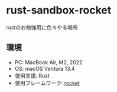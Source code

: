 # rust-sandbox-rocket
rustのお勉強用に色々やる場所

## 環境

- PC: MacBook Air, M2, 2022
- OS: macOS Ventura 13.4
- 使用言語: Rust
- 使用フレームワーク: [rocket](https://rocket.rs/)